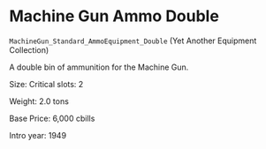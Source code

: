 # Machine Gun Ammo Double

`MachineGun_Standard_AmmoEquipment_Double` (Yet Another Equipment Collection)

A double bin of ammunition for the Machine Gun.

Size: Critical slots: 2

Weight: 2.0 tons

Base Price: 6,000 cbills

Intro year: 1949

